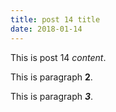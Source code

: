 ```yaml
---
title: post 14 title
date: 2018-01-14
---
```

This is post 14 *content*.

This is paragraph **2**.

This is paragraph ***3***.
